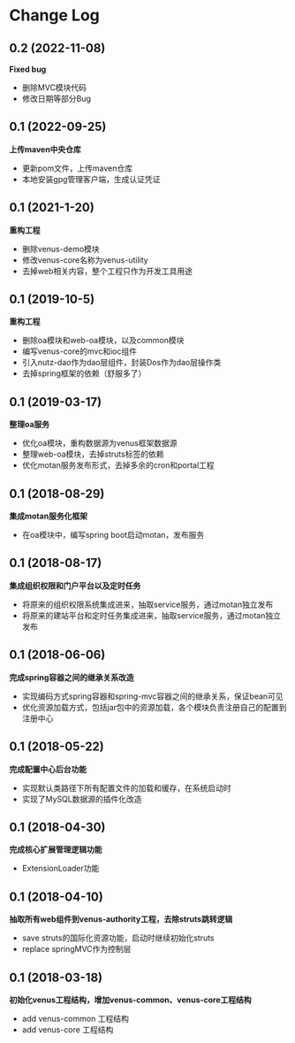 # Change Log

## 0.2 (2022-11-08)

**Fixed bug**
- 删除MVC模块代码
- 修改日期等部分Bug

## 0.1 (2022-09-25)

**上传maven中央仓库**
- 更新pom文件，上传maven仓库
- 本地安装gpg管理客户端，生成认证凭证

## 0.1 (2021-1-20)

**重构工程**
- 删除venus-demo模块
- 修改venus-core名称为venus-utility
- 去掉web相关内容，整个工程只作为开发工具用途

## 0.1 (2019-10-5)

**重构工程**
- 删除oa模块和web-oa模块，以及common模块
- 编写venus-core的mvc和ioc组件
- 引入nutz-dao作为dao层组件，封装Dos作为dao层操作类
- 去掉spring框架的依赖（舒服多了）

## 0.1 (2019-03-17)

**整理oa服务**
- 优化oa模块，重构数据源为venus框架数据源
- 整理web-oa模块，去掉struts标签的依赖
- 优化motan服务发布形式，去掉多余的cron和portal工程

## 0.1 (2018-08-29)

**集成motan服务化框架**
- 在oa模块中，编写spring boot启动motan，发布服务

## 0.1 (2018-08-17)

**集成组织权限和门户平台以及定时任务**
- 将原来的组织权限系统集成进来，抽取service服务，通过motan独立发布
- 将原来的建站平台和定时任务集成进来，抽取service服务，通过motan独立发布

## 0.1 (2018-06-06)

**完成spring容器之间的继承关系改造**
- 实现编码方式spring容器和spring-mvc容器之间的继承关系，保证bean可见
- 优化资源加载方式，包括jar包中的资源加载，各个模块负责注册自己的配置到注册中心

## 0.1 (2018-05-22)

**完成配置中心后台功能**
- 实现默认类路径下所有配置文件的加载和缓存，在系统启动时
- 实现了MySQL数据源的插件化改造

## 0.1 (2018-04-30)

**完成核心扩展管理逻辑功能**
- ExtensionLoader功能

## 0.1 (2018-04-10)

**抽取所有web组件到venus-authority工程，去除struts跳转逻辑**
- save struts的国际化资源功能，启动时继续初始化struts
- replace springMVC作为控制层

## 0.1 (2018-03-18)

**初始化venus工程结构，增加venus-common、venus-core工程结构**
- add venus-common 工程结构
- add venus-core 工程结构


